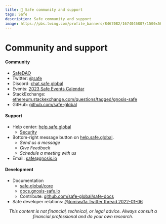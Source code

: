 ```yaml
---
title: 🔰 Safe community and support
tags: Safe
description: Safe community and support
image: https://pbs.twimg.com/profile_banners/8467082/1674046807/1500x500
---
```


Community and support
===

#### Community

- [SafeDAO](https://hackmd.io/@safedao/og)
- Twitter: [@safe](https://twitter.com/safe)
- Discord: [chat.safe.global](https://chat.safe.global)
- Events: [2023 Safe Events Calendar](https://gnosis-safe.notion.site/2023-Safe-Events-Calendar-Public-a1ff762221814e0ba7963fc14bdbea91)
- StackExchange: [ethereum.stackexchange.com/questions/tagged/gnosis-safe](https://ethereum.stackexchange.com/questions/tagged/gnosis-safe)
- GitHub: [github.com/safe-global](https://github.com/safe-global)

#### Support

- Help center: [help.safe.global](https://help.safe.global)
    - [Security](https://help.safe.global/en/collections/794057-security#transaction-validation)
- Bottom-right message button on [help.safe.global](https://help.safe.global).
    - *Send us a message*
    - *Give Feedback*
    - *Schedule a meeting with us*
- Email: [safe@gnosis.io](mailto:safe@gnosis.io)

#### Development

- Documentation
    - [safe.global/core](https://safe.global/core)
    - [docs.gnosis-safe.io](https://docs.gnosis-safe.io/)
    - Contribute: [github.com/safe-global/safe-docs](https://github.com/safe-global/safe-docs#-introduction)
- Safe developer relations: [@tomiwa1a Twitter thread 2022-01-06](https://twitter.com/tomiwa1a/status/1611231541094658048)

<p style="text-align: center; font-style: italic">This content is not financial, technical, or legal advice. Always consult a financial professional and do your own research.</p>

<style>
    .markdown-body h1 {
        font-weight: 700;
        font-size: 3.4rem;
    }
    .markdown-body {
        font-size: 1.8rem;
    }
    .markdown-body a:link {
        color: #3C8974
    }
    .markdown-body a:hover {
        color: #225347 
    }
    .markdown-body a:active {
        color: #225347
    }
</style>